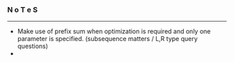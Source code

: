 ### N o T e S

---

* Make use of prefix sum when optimization is required and only one parameter is specified. (subsequence matters / L,R type query questions)
* 
